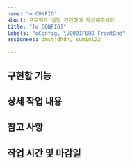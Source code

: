 ```yaml
---
name: "⚙️ CONFIG"
about: 프로젝트 설정 관련하여 작성해주세요
title: "[⚙️ CONFIG]"
labels: "⚙️Config, \U0001F680 FrontEnd"
assignees: dmstjdhdh, suminl22

---
```


## 구현할 기능

## 상세 작업 내용

## 참고 사항

## 작업 시간 및 마감일
